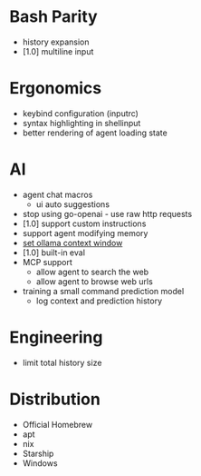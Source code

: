 # Bash Parity

- history expansion
- [1.0] multiline input

# Ergonomics

- keybind configuration (inputrc)
- syntax highlighting in shellinput
- better rendering of agent loading state

# AI

- agent chat macros
  - ui auto suggestions
- stop using go-openai - use raw http requests
- [1.0] support custom instructions
- support agent modifying memory
- [set ollama context window](https://github.com/ollama/ollama/pull/6504)
- [1.0] built-in eval
- MCP support
  - allow agent to search the web
  - allow agent to browse web urls
- training a small command prediction model
  - log context and prediction history

# Engineering

- limit total history size

# Distribution

- Official Homebrew
- apt
- nix
- Starship
- Windows
